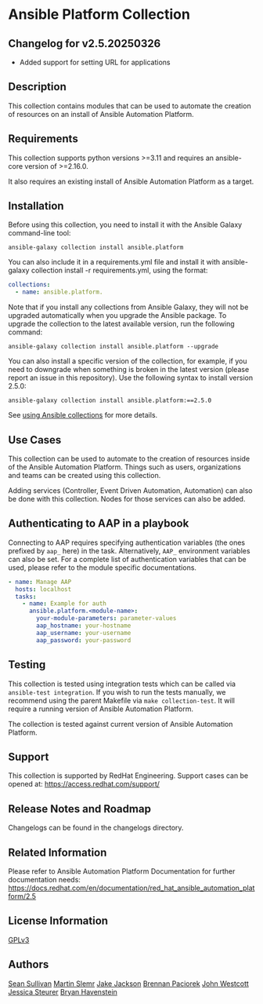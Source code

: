 # Ansible Platform Collection

## Changelog for v2.5.20250326

* Added support for setting URL for applications

## Description

This collection contains modules that can be used to automate the creation of resources on an install of Ansible Automation Platform.


## Requirements

This collection supports python versions >=3.11 and requires an ansible-core version of >=2.16.0. 

It also requires an existing install of Ansible Automation Platform as a target. 


## Installation

Before using this collection, you need to install it with the Ansible Galaxy command-line tool:

```
ansible-galaxy collection install ansible.platform
```

You can also include it in a requirements.yml file and install it with ansible-galaxy collection install -r requirements.yml, using the format:


```yaml
collections:
  - name: ansible.platform.
```

Note that if you install any collections from Ansible Galaxy, they will not be upgraded automatically when you upgrade the Ansible package.
To upgrade the collection to the latest available version, run the following command:

```
ansible-galaxy collection install ansible.platform --upgrade
```

You can also install a specific version of the collection, for example, if you need to downgrade when something is broken in the latest version (please report an issue in this repository). Use the following syntax to install version 2.5.0:

```
ansible-galaxy collection install ansible.platform:==2.5.0
```

See [using Ansible collections](https://docs.ansible.com/ansible/devel/user_guide/collections_using.html) for more details.

## Use Cases

This collection can be used to automate to the creation of resources inside of the Ansible Automation Platform. Things such as users, organizations and teams can be created using this collection. 

Adding services (Controller, Event Driven Automation, Automation) can also be done with this collection. Nodes for those services can also be added. 

## Authenticating to AAP in a playbook

Connecting to AAP requires specifying authentication variables (the ones prefixed by `aap_` here) in the task. Alternatively, `AAP_` environment variables can also be set. For a complete list of authentication variables that can be used, please refer to the module specific documentations.

```yaml
- name: Manage AAP
  hosts: localhost
  tasks:
    - name: Example for auth
      ansible.platform.<module-name>:
        your-module-parameters: parameter-values
        aap_hostname: your-hostname
        aap_username: your-username
        aap_password: your-password
```

## Testing

This collection is tested using integration tests which can be called via `ansible-test integration`. If you wish to run the tests manually, we recommend using the parent Makefile via `make collection-test`. It will require a running version of Ansible Automation Platform.

The collection is tested against current version of Ansible Automation Platform.


## Support

This collection is supported by RedHat Engineering. Support cases can be opened at: https://access.redhat.com/support/

## Release Notes and Roadmap

Changelogs can be found in the changelogs directory. 


## Related Information

Please refer to Ansible Automation Platform Documentation for further documentation needs: https://docs.redhat.com/en/documentation/red_hat_ansible_automation_platform/2.5


## License Information

[GPLv3](https://github.com/ansible/ansible.platform/COPYING)

## Authors

[Sean Sullivan](https://github.com/sean-m-sullivan)
[Martin Slemr](https://github.com/slemrmartin)
[Jake Jackson](https://github.com/thedboubl3j)
[Brennan Paciorek](https://github.com/brennanpaciorek)
[John Westcott](https://github.com/john-westcott-iv)
[Jessica Steurer](https://github.com/jay-steurer)
[Bryan Havenstein](https://github.com/bhavenst)
